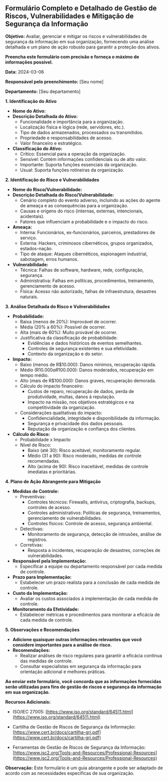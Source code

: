 
## Formulário Completo e Detalhado de Gestão de Riscos, Vulnerabilidades e Mitigação de Segurança da Informação

**Objetivo:** Avaliar, gerenciar e mitigar os riscos e vulnerabilidades de segurança da informação em sua organização, fornecendo uma análise detalhada e um plano de ação robusto para garantir a proteção dos ativos.

**Preencha este formulário com precisão e forneça o máximo de informações possível.**

**Data:** 2024-03-06

**Responsável pelo preenchimento:** [Seu nome]

**Departamento:** [Seu departamento]

**1. Identificação do Ativo**

* **Nome do Ativo:**
* **Descrição Detalhada do Ativo:**
    * Funcionalidade e importância para a organização.
    * Localização física e lógica (rede, servidores, etc.).
    * Tipo de dados armazenados, processados ou transmitidos.
    * Propriedade e responsabilidades de acesso.
    * Valor financeiro e estratégico.
* **Classificação do Ativo:**
    * Crítico: Essencial para a operação da organização.
    * Sensível: Contém informações confidenciais ou de alto valor.
    * Importante: Suporta funções essenciais da organização.
    * Usual: Suporta funções rotineiras da organização.

**2. Identificação do Risco e Vulnerabilidades**

* **Nome do Risco/Vulnerabilidade:**
* **Descrição Detalhada do Risco/Vulnerabilidade:**
    * Cenário completo do evento adverso, incluindo as ações do agente de ameaça e as consequências para a organização.
    * Causas e origens do risco (internas, externas, intencionais, acidentais).
    * Fatores que influenciam a probabilidade e o impacto do risco.
* **Ameaça:**
    * Interna: Funcionários, ex-funcionários, parceiros, prestadores de serviço.
    * Externa: Hackers, criminosos cibernéticos, grupos organizados, estados-nação.
    * Tipo de ataque: Ataques cibernéticos, espionagem industrial, sabotagem, erros humanos.
* **Vulnerabilidade:**
    * Técnica: Falhas de software, hardware, rede, configuração, segurança.
    * Administrativa: Falhas em políticas, procedimentos, treinamento, gerenciamento de acesso.
    * Física: Acesso não autorizado, falhas de infraestrutura, desastres naturais.

**3. Análise Detalhada do Risco e Vulnerabilidades**

* **Probabilidade:**
    * Baixa (menos de 20%): Improvável de ocorrer.
    * Média (20% a 60%): Possível de ocorrer.
    * Alta (mais de 60%): Muito provável de ocorrer.
    * Justificativa da classificação de probabilidade:
        * Evidências e dados históricos de eventos semelhantes.
        * Controles de segurança existentes e sua efetividade.
        * Contexto da organização e do setor.
* **Impacto:**
    * Baixo (menos de R$10.000): Danos mínimos, recuperação rápida.
    * Médio (R$10.000 a R$100.000): Danos moderados, recuperação em tempo médio.
    * Alto (mais de R$100.000): Danos graves, recuperação demorada.
    * Cálculo do impacto financeiro:
        * Custos de reparo, recuperação de dados, perda de produtividade, multas, danos à reputação.
        * Impacto na missão, nos objetivos estratégicos e na competitividade da organização.
    * Considerações qualitativas do impacto:
        * Confidencialidade, integridade e disponibilidade da informação.
        * Segurança e privacidade dos dados pessoais.
        * Reputação da organização e confiança dos clientes.
* **Cálculo do Risco:**
    * Probabilidade x Impacto
    * Nível de Risco:
        * Baixo (até 30): Risco aceitável, monitoramento regular.
        * Médio (31 a 90): Risco moderado, medidas de controle recomendadas.
        * Alto (acima de 90): Risco inaceitável, medidas de controle imediatas e prioritárias.

**4. Plano de Ação Abrangente para Mitigação**

* **Medidas de Controle:**
    * Preventivas:
        * Controles técnicos: Firewalls, antivírus, criptografia, backups, controles de acesso.
        * Controles administrativos: Políticas de segurança, treinamentos, gerenciamento de vulnerabilidades.
        * Controles físicos: Controle de acesso, segurança ambiental.
    * Detectivas:
        * Monitoramento de segurança, detecção de intrusões, análise de registros.
    * Corretivas:
        * Resposta a incidentes, recuperação de desastres, correções de vulnerabilidades.
* **Responsável pela Implementação:**
    * Especificar a equipe ou departamento responsável por cada medida de controle.
* **Prazo para Implementação:**
    * Estabelecer um prazo realista para a conclusão de cada medida de controle.
* **Custo da Implementação:**
    * Avaliar os custos associados à implementação de cada medida de controle.
* **Monitoramento da Efetividade:**
    * Estabelecer métricas e procedimentos para monitorar a eficácia de cada medida de controle.

**5. Observações e Recomendações**

* **Adicione quaisquer outras informações relevantes que você considere importantes para a análise de risco.**
* **Recomendações:**
    * Realizar análises de risco regulares para garantir a eficácia contínua das medidas de controle.
    * Consultar especialistas em segurança da informação para orientação adicional e melhores práticas.

**Ao enviar este formulário, você concorda que as informações fornecidas serão utilizadas para fins de gestão de riscos e segurança da informação em sua organização.**

**Recursos Adicionais:**

* ISO/IEC 27005: [https://www.iso.org/standard/64511.html](https://www.iso.org/standard/64511.html)
* Cartilha de Gestão de Riscos de Segurança da Informação: [https://www.cert.br/docs/cartilha-gri.pdf](https://www.cert.br/docs/cartilha-gri.pdf)


* Ferramentas de Gestão de Riscos de Segurança da Informação: [https://www.isc2.org/Tools-and-Resources/Professional-Resources](https://www.isc2.org/Tools-and-Resources/Professional-Resources)

**Observação:** Este formulário é um guia abrangente e pode ser adaptado de acordo com as necessidades específicas de sua organização.

